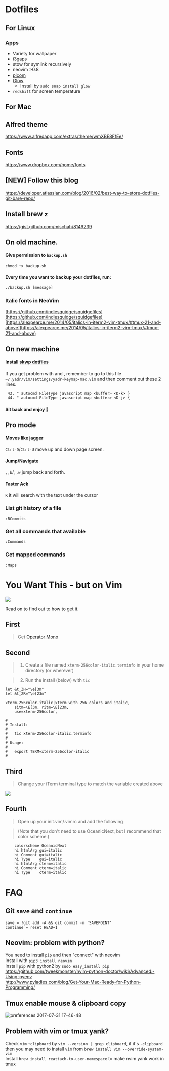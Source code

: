 # Dotfiles

## For Linux
### Apps
- Variety for wallpaper
- i3gaps
- stow for symlink recursively
- neovim >0.8
- [picom](https://github.com/yshui/picom)
- [Glow](https://github.com/charmbracelet/glow)
    - Install by `sudo snap install glow`
- `redshift` for screen temperature

## For Mac
## Alfred theme
https://www.alfredapp.com/extras/theme/wmXBE8FfEe/

## Fonts
https://www.dropbox.com/home/fonts

## [NEW] Follow this blog
https://developer.atlassian.com/blog/2016/02/best-way-to-store-dotfiles-git-bare-repo/

## Install brew `z`
https://gist.github.com/mischah/8149239

## On old machine.
#### Give permission to `backup.sh`
```
chmod +x backup.sh
```

#### Every time you want to backup your dotfiles, run:
```
./backup.sh [message]
```

### Italic fonts in NeoVim
[https://github.com/indiesquidge/squidgefiles](https://github.com/indiesquidge/squidgefiles)
[https://alexpearce.me/2014/05/italics-in-iterm2-vim-tmux/#tmux-21-and-above](https://alexpearce.me/2014/05/italics-in-iterm2-vim-tmux/#tmux-21-and-above)

## On new machine
#### Install [skwp dotfiles](https://github.com/skwp/dotfiles/)
#### 
If you get problem with <D-j> and <D-k>, remember to go to this file ` ~/.yadr/vim/settings/yadr-keymap-mac.vim` and then comment out these 2 lines.
```
 43. " autocmd FileType javascript map <buffer> <D-k> }
 44. " autocmd FileType javascript map <buffer> <D-j> {
```

#### Sit back and enjoy 🌮

## Pro mode
#### Moves like jagger
`Ctrl-D`/`Ctrl-U` move up and down page screen.

#### Jump/Navigate
`,,b`/`,,w` jump back and forth.

#### Faster Ack
`K` it will search with the text under the cursor

### List git history of a file
`:BCommits`

### Get all commands that available
`:Commands`

### Get mapped commands
`:Maps`  
  
  

# You Want This - but on Vim

![](https://pbs.twimg.com/media/CbhkLYVWAAAib0S.png) 

Read on to find out to how to get it.

## First

> Get [Operator Mono](http://www.typography.com/blog/introducing-operator) 


## Second

> 1. Create a file named ``xterm-256color-italic.terminfo`` in your home directory (or wherever)

> 2. Run the install (below) with ``tic``

```
let &t_ZH="\e[3m"
let &t_ZR="\e[23m"

xterm-256color-italic|xterm with 256 colors and italic,
	sitm=\E[3m, ritm=\E[23m,
	use=xterm-256color,
```
```
#
# Install:
#
#   tic xterm-256color-italic.terminfo
#
# Usage:
#
#   export TERM=xterm-256color-italic
#

```
## Third

> Change your iTerm terminal type to match the variable created above

![](https://s3.amazonaws.com/f.cl.ly/items/311t171X0H2b2a0q3X3z/Screen%20Shot%202016-07-19%20at%2012.45.27%20PM.png)

## Fourth

> Open up your init.vim/.vimrc and add the following

> (Note that you don't need to use OceanicNext, but I recommend that color scheme.)

```
    colorscheme OceanicNext
    hi htmlArg gui=italic
    hi Comment gui=italic
    hi Type    gui=italic
    hi htmlArg cterm=italic
    hi Comment cterm=italic
    hi Type    cterm=italic
``` 

# FAQ
## Git `save` and `continue`
```
save = !git add -A && git commit -m 'SAVEPOINT'
continue = reset HEAD~1
```
## Neovim: problem with python?
You need to install `pip` and then "connect" with neovim  
Install with `pip3 install neovim`  
Install `pip` with python2 by `sudo easy_install pip`  
https://github.com/tweekmonster/nvim-python-doctor/wiki/Advanced:-Using-pyenv  
http://www.pyladies.com/blog/Get-Your-Mac-Ready-for-Python-Programming/  

## Tmux enable mouse & clipboard copy
![preferences 2017-07-31 17-46-48](https://user-images.githubusercontent.com/3213579/28774569-3cab84c6-7618-11e7-91b7-ae1abcb3a263.png)

## Problem with vim or tmux yank?
Check `vim` `+clipboard` by `vim --version | grep clipboard`, if it's `-clipboard` then you may need to install `vim` from `brew install vim --override-system-vim`   
Install `brew install reattach-to-user-namespace` to make nvim yank work in tmux
